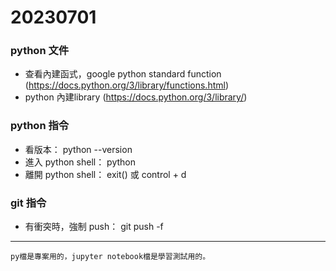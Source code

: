 # 20230701
### python 文件
- 查看內建函式，google python standard function (https://docs.python.org/3/library/functions.html)
- python 內建library (https://docs.python.org/3/library/)

### python 指令
- 看版本： python --version
- 進入 python shell： python
- 離開 python shell： exit() 或 control + d

### git 指令
- 有衝突時，強制 push： git push -f

---
```
py檔是專案用的，jupyter notebook檔是學習測試用的。
```